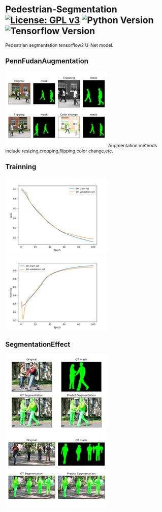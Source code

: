 # Pedestrian-Segmentation [![License: GPL v3](https://img.shields.io/badge/License-GPLv3-blue.svg)](https://www.gnu.org/licenses/gpl-3.0) ![Python Version](https://img.shields.io/badge/python-v3-blue) ![Tensorflow Version](https://img.shields.io/badge/Tensorflow-V2.3.0-brightgreen)

Pedestrian segmentation tensorflow2  U-Net model.

## PennFudanAugmentation
<img src="images/dataset.png" width="320" height="240" />
Augmentation methods include resizing,cropping,flipping,color change,etc.

## Trainning
<img src="images/Figure_1.png" width="320" height="240" />
<img src="images/Figure_2.png" width="320" height="240" />

## SegmentationEffect
<img src="images/Figure_4.png" width="320" height="240" />
<img src="images/Figure_5.png" width="320" height="240" />

